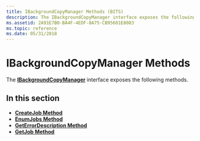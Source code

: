 ```yaml
---
title: IBackgroundCopyManager Methods (BITS)
description: The IBackgroundCopyManager interface exposes the following methods.
ms.assetid: 2A91E7B0-BA4F-4EDF-8A75-CB95601E8083
ms.topic: reference
ms.date: 05/31/2018
---
```


# IBackgroundCopyManager Methods

The [**IBackgroundCopyManager**](/windows/desktop/api/Bits/nn-bits-ibackgroundcopymanager) interface exposes the following methods.

## In this section

-   [**CreateJob Method**](/windows/desktop/api/Bits/nf-bits-ibackgroundcopymanager-createjob)
-   [**EnumJobs Method**](/windows/desktop/api/Bits/nf-bits-ibackgroundcopymanager-enumjobs)
-   [**GetErrorDescription Method**](/windows/desktop/api/Bits/nf-bits-ibackgroundcopymanager-geterrordescription)
-   [**GetJob Method**](/windows/desktop/api/Bits/nf-bits-ibackgroundcopymanager-getjob)

 

 




